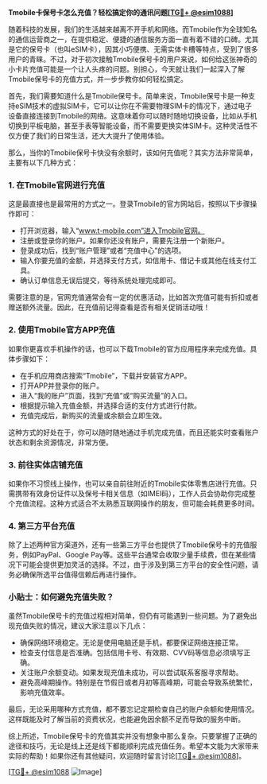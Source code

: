 **Tmobile卡保号卡怎么充值？轻松搞定你的通讯问题[[TG💪+ @esim1088](https://t.me/s/esim1088)]**

随着科技的发展，我们的生活越来越离不开手机和网络。而Tmobile作为全球知名的通信运营商之一，在提供稳定、便捷的通信服务方面一直有着不错的口碑。尤其是它的保号卡（也叫eSIM卡），因其小巧便携、无需实体卡槽等特点，受到了很多用户的青睐。不过，对于初次接触Tmobile保号卡的用户来说，如何给这张神奇的小卡片充值可能是一个让人头疼的问题。别担心，今天就让我们一起深入了解Tmobile保号卡的充值方式，并一步步教你如何轻松搞定。

首先，我们需要知道什么是Tmobile保号卡。简单来说，Tmobile保号卡是一种支持eSIM技术的虚拟SIM卡，它可以让你在不需要物理SIM卡的情况下，通过电子设备直接连接到Tmobile的网络。这意味着你可以随时随地切换设备，比如从手机切换到平板电脑，甚至手表等智能设备，而不需要更换实体SIM卡。这种灵活性不仅方便了我们的日常生活，还大大提升了使用体验。

那么，当你的Tmobile保号卡快没有余额时，该如何充值呢？其实方法非常简单，主要有以下几种方式：

### **1. 在Tmobile官网进行充值**
这是最直接也是最常用的方式之一。登录Tmobile的官方网站后，按照以下步骤操作即可：
- 打开浏览器，输入“www.t-mobile.com”进入Tmobile官网。
- 注册或登录你的账户。如果你还没有账户，需要先注册一个新账户。
- 登录成功后，找到“账户管理”或者“充值中心”的选项。
- 输入你要充值的金额，并选择支付方式，如信用卡、借记卡或其他在线支付工具。
- 确认订单信息无误后提交，等待系统处理完成即可。

需要注意的是，官网充值通常会有一定的优惠活动，比如首次充值可能有折扣或者赠送额外流量。因此，在充值前记得查看是否有相关促销活动哦！

### **2. 使用Tmobile官方APP充值**
如果你更喜欢手机操作的话，也可以下载Tmobile的官方应用程序来完成充值。具体步骤如下：
- 在手机应用商店搜索“Tmobile”，下载并安装官方APP。
- 打开APP并登录你的账户。
- 进入“我的账户”页面，找到“充值”或“购买流量”的入口。
- 根据提示输入充值金额，并选择合适的支付方式进行付款。
- 充值完成后，新购买的流量或余额会立即生效。

这种方式的好处在于，你可以随时随地通过手机完成充值，而且还能实时查看账户状态和剩余资源情况，非常方便。

### **3. 前往实体店铺充值**
如果你不习惯线上操作，也可以亲自前往附近的Tmobile实体零售店进行充值。只需携带有效身份证件以及保号卡相关信息（如IMEI码），工作人员会协助你完成整个充值流程。这种方式适合不太熟悉互联网操作的朋友，但可能会耗费更多时间。

### **4. 第三方平台充值**
除了上述两种官方渠道外，还有一些第三方平台也提供了Tmobile保号卡的充值服务，例如PayPal、Google Pay等。这些平台通常会收取少量手续费，但在某些情况下可能会提供更加灵活的选择。不过，由于涉及到第三方平台的安全性问题，请务必确保所选平台值得信赖后再进行操作。

### **小贴士：如何避免充值失败？**
虽然Tmobile保号卡的充值过程相对简单，但仍有可能遇到一些问题。为了避免出现充值失败的情况，建议大家注意以下几点：
- 确保网络环境稳定。无论是使用电脑还是手机，都要保证网络连接正常。
- 检查支付信息是否准确。包括信用卡号、有效期、CVV码等信息必须填写正确。
- 关注账户余额变动。如果发现充值未成功，可以尝试联系客服寻求帮助。
- 避免高峰期操作。特别是在节假日或者月初等高峰期，可能会导致系统繁忙，影响充值效率。

最后，无论采用哪种方式充值，都不要忘记定期检查自己的账户余额和使用情况。这样既能及时了解当前的资费状况，也能避免因余额不足而导致的服务中断。

综上所述，Tmobile保号卡的充值其实并没有想象中那么复杂。只要掌握了正确的途径和技巧，无论是线上还是线下都能顺利完成充值任务。希望本文能为大家带来实际的帮助！如果你还有其他疑问，欢迎随时留言讨论[[TG💪+ @esim1088](https://t.me/s/esim1088)]。

[[TG💪+ @esim1088](https://t.me/s/esim1088) ![Image](https://i.postimg.cc/4NQfJmqS/Snipaste-2025-05-13-00-14-12.png)]